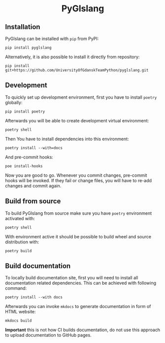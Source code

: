 <h1 align="center"> PyGlslang </h1>

## Installation

PyGlslang can be installed with `pip` from PyPI:

```
pip install pyglslang
```

Alternatively, it is also possible to install it directly from repository:

```
pip install git+https://github.com/UniversityOfGdanskTeamPython/pyglslang.git
```

## Development

To quickly set up development environment, first you have to install `poetry` globally:

```
pip install poetry
```

Afterwards you will be able to create development virtual environment:

```
poetry shell
```

Then You have to install dependencies into this environment:

```
poetry install --with=docs
```

And pre-commit hooks:

```
poe install-hooks
```

Now you are good to go. Whenever you commit changes, pre-commit hooks will be invoked.
If they fail or change files, you will have to re-add changes and commit again.

## Build from source

To build PyGlslang from source make sure you have `poetry` environment activated with:

```
poetry shell
```

With environment active it should be possible to build wheel and source distribution
with:

```
poetry build
```

## Build documentation

To locally build documentation site, first you will need to install all documentation
related dependencies. This can be achieved with following command:

```
poetry install --with docs
```

Afterwards you can invoke `mkdocs` to generate documentation in form of HTML website:

```
mkdocs build
```

**Important** this is not how CI builds documentation, do not use this approach to
upload documentation to GitHub pages.
